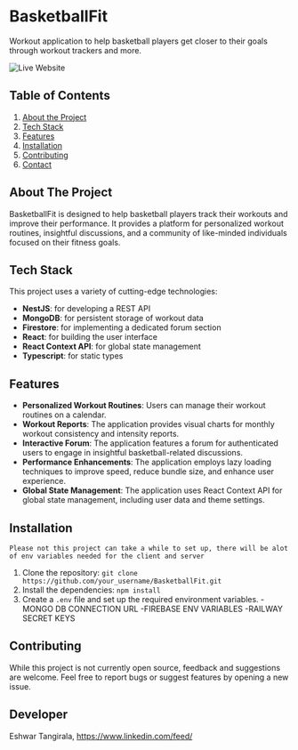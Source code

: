 # BasketballFit

Workout application to help basketball players get closer to their goals through workout trackers and more. 

![Live Website](https://capstone-ec476.firebaseapp.com/)

## Table of Contents

1. [About the Project](#about-the-project)
2. [Tech Stack](#tech-stack)
3. [Features](#features)
4. [Installation](#installation)
5. [Contributing](#contributing)
6. [Contact](#contact)

## About The Project

BasketballFit is designed to help basketball players track their workouts and improve their performance. It provides a platform for personalized workout routines, insightful discussions, and a community of like-minded individuals focused on their fitness goals.

## Tech Stack

This project uses a variety of cutting-edge technologies:

- **NestJS**: for developing a REST API
- **MongoDB**: for persistent storage of workout data
- **Firestore**: for implementing a dedicated forum section
- **React**: for building the user interface
- **React Context API**: for global state management
- **Typescript**: for static types

## Features

- **Personalized Workout Routines**: Users can manage their workout routines on a calendar.
- **Workout Reports**: The application provides visual charts for monthly workout consistency and intensity reports.
- **Interactive Forum**: The application features a forum for authenticated users to engage in insightful basketball-related discussions.
- **Performance Enhancements**: The application employs lazy loading techniques to improve speed, reduce bundle size, and enhance user experience.
- **Global State Management**: The application uses React Context API for global state management, including user data and theme settings.

## Installation
`Please not this project can take a while to set up, there will be alot of env variables needed for the client and server`
1. Clone the repository: `git clone https://github.com/your_username/BasketballFit.git`
2. Install the dependencies: `npm install`
3. Create a `.env` file and set up the required environment variables.
    -MONGO DB CONNECTION URL
    -FIREBASE ENV VARIABLES
    -RAILWAY SECRET KEYS

## Contributing

While this project is not currently open source, feedback and suggestions are welcome. Feel free to report bugs or suggest features by opening a new issue.

## Developer

Eshwar Tangirala, https://www.linkedin.com/feed/

